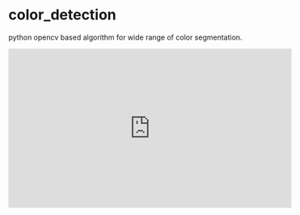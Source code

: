 # color_detection
python opencv based algorithm for wide range of color segmentation.
<iframe width="560" height="315" src="https://github.com/rohitsrivastava78/color_detection/blob/master/video/color_object1.avi" frameborder="0" allow="autoplay; encrypted-media" allowfullscreen></iframe>

